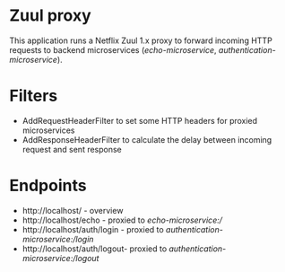 # Zuul proxy

This application runs a Netflix Zuul 1.x proxy to forward incoming HTTP requests to backend microservices (*echo-microservice*, *authentication-microservice*).

# Filters

- AddRequestHeaderFilter to set some HTTP headers for proxied microservices
- AddResponseHeaderFilter to calculate the delay between incoming request and sent response

# Endpoints

- http://localhost/ - overview
- http://localhost/echo - proxied to *echo-microservice:/*
- http://localhost/auth/login - proxied to *authentication-microservice:/login*
- http://localhost/auth/logout- proxied to *authentication-microservice:/logout*
